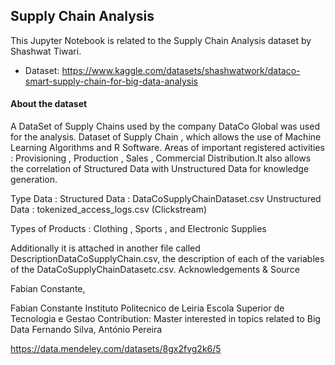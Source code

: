 ## Supply Chain Analysis

This Jupyter Notebook is related to the Supply Chain Analysis dataset by Shashwat Tiwari.

- Dataset: https://www.kaggle.com/datasets/shashwatwork/dataco-smart-supply-chain-for-big-data-analysis

#### About the dataset

A DataSet of Supply Chains used by the company DataCo Global was used for the analysis. Dataset of Supply Chain , which allows the use of Machine Learning Algorithms and R Software.
Areas of important registered activities : Provisioning , Production , Sales , Commercial Distribution.It also allows the correlation of Structured Data with Unstructured Data for knowledge generation.

Type Data :
Structured Data : DataCoSupplyChainDataset.csv
Unstructured Data : tokenized_access_logs.csv (Clickstream)

Types of Products : Clothing , Sports , and Electronic Supplies

Additionally it is attached in another file called DescriptionDataCoSupplyChain.csv, the description of each of the variables of the DataCoSupplyChainDatasetc.csv.
Acknowledgements & Source

Fabian Constante,

Fabian Constante
Instituto Politecnico de Leiria Escola Superior de Tecnologia e Gestao
Contribution: Master interested in topics related to Big Data
Fernando Silva, António Pereira

https://data.mendeley.com/datasets/8gx2fvg2k6/5